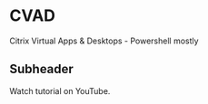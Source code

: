 # CVAD
Citrix Virtual Apps &amp; Desktops - Powershell mostly

## Subheader 

Watch tutorial on YouTube.